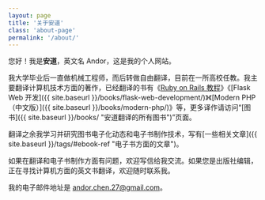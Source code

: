 ```yaml
---
layout: page
title: '关于安道'
class: 'about-page'
permalink: '/about/'
---
```


您好！我是**安道**，英文名 Andor，这是我的个人网站。

我大学毕业后一直做机械工程师，而后转做自由翻译，目前在一所高校任教。我主要翻译计算机技术方面的著作，已经翻译的书有《[Ruby on Rails 教程](http://railstutorial-china.org)》《[Flask Web 开发]({{ site.baseurl }}/books/flask-web-development/)》《[Modern PHP（中文版）]({{ site.baseurl }}/books/modern-php/)》等，更多译作请访问“[图书]({{ site.baseurl }}/books/ "安道翻译的所有图书")”页面。

翻译之余我学习并研究图书电子化动态和电子书制作技术，写有[一些相关文章]({{ site.baseurl }}/tags/#ebook-ref "电子书方面的文章")。

如果在翻译和电子书制作方面有问题，欢迎写信给我交流。如果您是出版社编辑，正在寻找计算机方面的英文书翻译，欢迎随时联系我。

我的电子邮件地址是 [andor.chen.27@gmail.com](mailto:andor.chen.27@gmail.com "写信给安道")。
